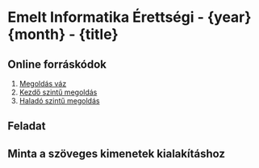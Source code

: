 # Emelt Informatika Érettségi - {year} {month} - {title}

## Online forráskódok
1. [Megoldás váz](https://replit.com/@mscharni/{replit_starter_url})
2. [Kezdő szintű megoldás](https://replit.com/@mscharni/{replit_beginner_url})
2. [Haladó szintű megoldás](https://replit.com/@mscharni/{replit_anvanced_url})

## Feladat


## Minta a szöveges kimenetek kialakításhoz
```
```
